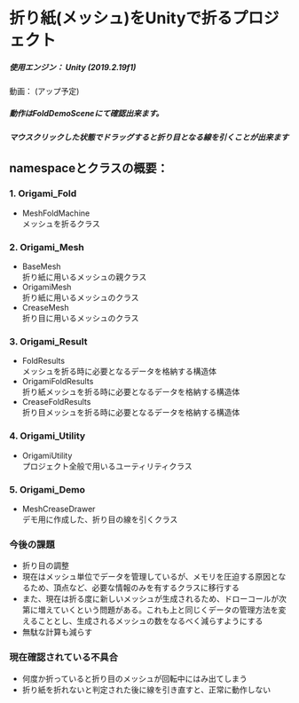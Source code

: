 # 折り紙(メッシュ)をUnityで折るプロジェクト

##### 使用エンジン： Unity (2019.2.19f1)

動画： (アップ予定)

##### 動作はFoldDemoSceneにて確認出来ます。
##### マウスクリックした状態でドラッグすると折り目となる線を引くことが出来ます

## namespaceとクラスの概要：

### **1. Origami_Fold**
  - MeshFoldMachine  
  メッシュを折るクラス
  
### **2. Origami_Mesh**
  - BaseMesh  
  折り紙に用いるメッシュの親クラス
  - OrigamiMesh  
  折り紙に用いるメッシュのクラス
  - CreaseMesh  
  折り目に用いるメッシュのクラス


### **3. Origami_Result**
  - FoldResults  
  メッシュを折る時に必要となるデータを格納する構造体
  - OrigamiFoldResults  
  折り紙メッシュを折る時に必要となるデータを格納する構造体
  - CreaseFoldResults  
  折り目メッシュを折る時に必要となるデータを格納する構造体


### **4. Origami_Utility**
  - OrigamiUtility  
  プロジェクト全般で用いるユーティリティクラス

### **5. Origami_Demo**
   - MeshCreaseDrawer  
   デモ用に作成した、折り目の線を引くクラス
  
  
### **今後の課題**
  - 折り目の調整
  - 現在はメッシュ単位でデータを管理しているが、メモリを圧迫する原因となるため、頂点など、必要な情報のみを有するクラスに移行する
  - また、現在は折る度に新しいメッシュが生成されるため、ドローコールが次第に増えていくという問題がある。これも上と同じくデータの管理方法を変えることとし、生成されるメッシュの数をなるべく減らすようにする
  - 無駄な計算も減らす
  
### **現在確認されている不具合**
  - 何度か折っていると折り目のメッシュが回転中にはみ出てしまう
  - 折り紙を折れないと判定された後に線を引き直すと、正常に動作しない
  
